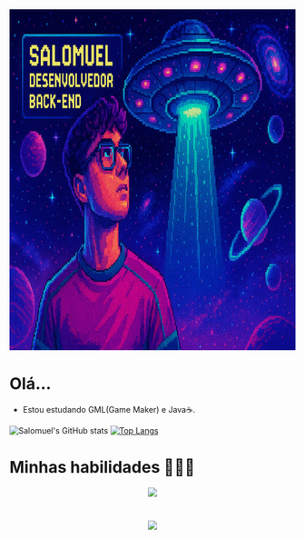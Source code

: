 <img src="https://github.com/SalomuelDev/SalomuelDev/blob/main/foto-pixel.png" alt="Texto Alternativo" height="600px">

# Olá...

- Estou estudando GML(Game Maker) e Java☕.

![Salomuel's GitHub stats](https://github-readme-stats.vercel.app/api?username=SalomuelDev&show_icons=true&theme=tokyonight)
[![Top Langs](https://github-readme-stats.vercel.app/api/top-langs/?username=SalomuelDev&layout=compact)](https://github.com/SalomuelDev/github-readme-stats)

# Minhas habilidades 🧑🏻‍💻
<p align="center">
  <a href="https://skillicons.dev">
    <img src="https://skillicons.dev/icons?i=c,cs,java,gamemakerstudio,git"/>
  </a>
</p>

#
<p align="center">
  <a href="https://www.instagram.com/fld.s2/" target="_blank"><img src="https://img.shields.io/badge/-Instagram-%23E4405F?style=for-the-badge&logo=instagram&logoColor=white" target="_blank"></a>
</p>
